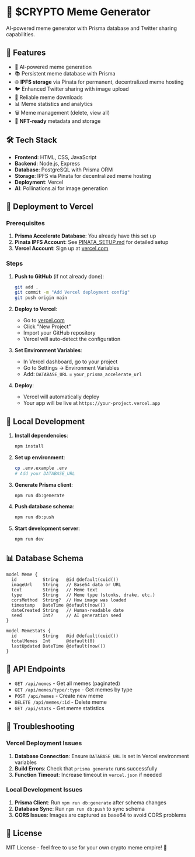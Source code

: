 # 🚀 $CRYPTO Meme Generator

AI-powered meme generator with Prisma database and Twitter sharing capabilities.

## 🌟 Features

- 🎨 AI-powered meme generation
- 📚 Persistent meme database with Prisma
- 🌐 **IPFS storage** via Pinata for permanent, decentralized meme hosting
- 🐦 Enhanced Twitter sharing with image upload
- 💾 Reliable meme downloads
- 📊 Meme statistics and analytics
- 🗑️ Meme management (delete, view all)
- 🔗 **NFT-ready** metadata and storage

## 🛠️ Tech Stack

- **Frontend**: HTML, CSS, JavaScript
- **Backend**: Node.js, Express
- **Database**: PostgreSQL with Prisma ORM
- **Storage**: IPFS via Pinata for decentralized meme hosting
- **Deployment**: Vercel
- **AI**: Pollinations.ai for image generation

## 🚀 Deployment to Vercel

### Prerequisites

1. **Prisma Accelerate Database**: You already have this set up
2. **Pinata IPFS Account**: See [PINATA_SETUP.md](./PINATA_SETUP.md) for detailed setup
3. **Vercel Account**: Sign up at [vercel.com](https://vercel.com)

### Steps

1. **Push to GitHub** (if not already done):
   ```bash
   git add .
   git commit -m "Add Vercel deployment config"
   git push origin main
   ```

2. **Deploy to Vercel**:
   - Go to [vercel.com](https://vercel.com)
   - Click "New Project"
   - Import your GitHub repository
   - Vercel will auto-detect the configuration

3. **Set Environment Variables**:
   - In Vercel dashboard, go to your project
   - Go to Settings → Environment Variables
   - Add: `DATABASE_URL` = `your_prisma_accelerate_url`

4. **Deploy**:
   - Vercel will automatically deploy
   - Your app will be live at `https://your-project.vercel.app`

## 🔧 Local Development

1. **Install dependencies**:
   ```bash
   npm install
   ```

2. **Set up environment**:
   ```bash
   cp .env.example .env
   # Add your DATABASE_URL
   ```

3. **Generate Prisma client**:
   ```bash
   npm run db:generate
   ```

4. **Push database schema**:
   ```bash
   npm run db:push
   ```

5. **Start development server**:
   ```bash
   npm run dev
   ```

## 📊 Database Schema

```prisma
model Meme {
  id          String   @id @default(cuid())
  imageUrl    String   // Base64 data or URL
  text        String   // Meme text
  type        String   // Meme type (stonks, drake, etc.)
  corsMethod  String?  // How image was loaded
  timestamp   DateTime @default(now())
  dateCreated String   // Human-readable date
  seed        Int?     // AI generation seed
}

model MemeStats {
  id          String   @id @default(cuid())
  totalMemes  Int      @default(0)
  lastUpdated DateTime @default(now())
}
```

## 🎯 API Endpoints

- `GET /api/memes` - Get all memes (paginated)
- `GET /api/memes/type/:type` - Get memes by type
- `POST /api/memes` - Create new meme
- `DELETE /api/memes/:id` - Delete meme
- `GET /api/stats` - Get meme statistics

## 🐛 Troubleshooting

### Vercel Deployment Issues

1. **Database Connection**: Ensure `DATABASE_URL` is set in Vercel environment variables
2. **Build Errors**: Check that `prisma generate` runs successfully
3. **Function Timeout**: Increase timeout in `vercel.json` if needed

### Local Development Issues

1. **Prisma Client**: Run `npm run db:generate` after schema changes
2. **Database Sync**: Run `npm run db:push` to sync schema
3. **CORS Issues**: Images are captured as base64 to avoid CORS problems

## 📝 License

MIT License - feel free to use for your own crypto meme empire! 🚀
